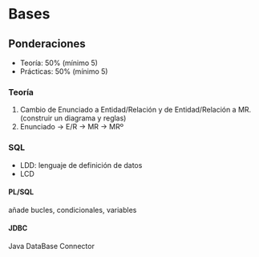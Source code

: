 # Bases
## Ponderaciones 
-   Teoría: 50% (mínimo 5) 
-   Prácticas: 50% (mínimo 5) 


### Teoría 
1.  Cambio de Enunciado a Entidad/Relación y de Entidad/Relación a MR. (construir un diagrama y reglas) 
2. Enunciado -> E/R -> MR -> MRº 

### SQL 
-   LDD: lenguaje de definición de datos 
-   LCD 

#### PL/SQL 
añade bucles, condicionales, variables 

#### JDBC 
Java DataBase Connector